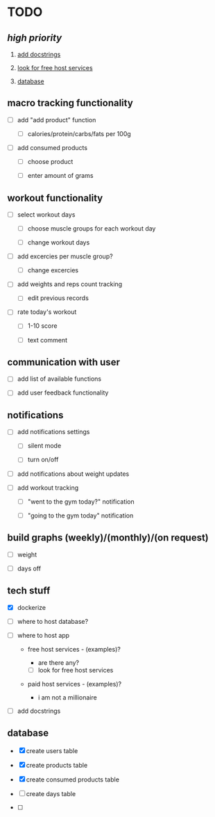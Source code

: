 # TODO

## ***high priority***

1. <a href="#1">add docstrings<a>

2. <a href="#2">look for free host services<a>

3. <a href="#database">database<a>

## macro tracking functionality

- [ ] add "add product" function
  
  - [ ] calories/protein/carbs/fats per 100g

- [ ] add consumed products

  - [ ] choose product

  - [ ] enter amount of grams 

## workout functionality

- [ ] select workout days

  - [ ] choose muscle groups for each workout day

  - [ ] change workout days
  
- [ ] add excercies per muscle group?

  - [ ] change excercies 

- [ ] add weights and reps count tracking

  - [ ] edit previous records

- [ ] rate today's workout

  - [ ] 1-10 score 

  - [ ] text comment  

## communication with user

- [ ] add list of available functions 

- [ ] add user feedback functionality

## notifications

- [ ] add notifications settings

  - [ ] silent mode

  - [ ] turn on/off

- [ ] add notifications about weight updates 

- [ ] add workout tracking

  - [ ] "went to the gym today?" notification

  - [ ] "going to the gym today" notification

## build graphs (weekly)/(monthly)/(on request)

- [ ] weight

- [ ] days off

## tech stuff

- [x] dockerize

- [ ] where to host database?

- [ ] where to host app

  - free host services - (examples)?

    - are there any?

    - [ ] <a id="2">look for free host services<a>

  - paid host services - (examples)?

    - i am not a millionaire

- [ ] <a id="1">add docstrings<a>

## database

- [x] create users table

- [x] create products table

- [x] create consumed products table

- [ ] create days table

- [ ] 